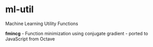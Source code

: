 # ml-util
Machine Learning Utility Functions

**fmincg** - Function minimization using conjugate gradient - ported to JavaScript from Octave


